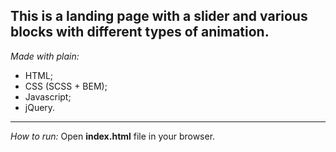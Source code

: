 **This is a landing page with a slider and various blocks with different types of animation.**
---

_Made with plain:_

- HTML;
- CSS (SCSS + BEM);
- Javascript;
- jQuery.

---

_How to run:_
Open **index.html** file in your browser.
